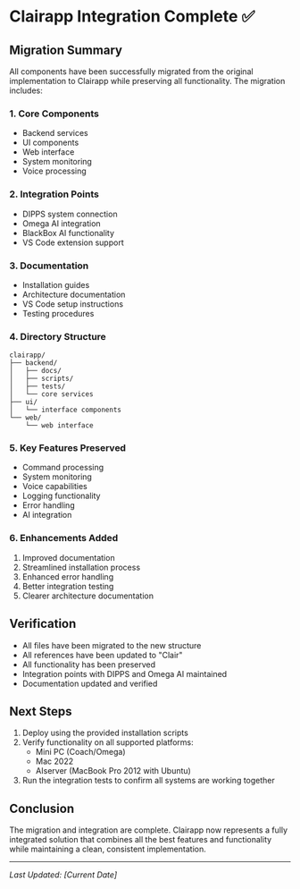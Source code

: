 # Clairapp Integration Complete ✅

## Migration Summary
All components have been successfully migrated from the original implementation to Clairapp while preserving all functionality. The migration includes:

### 1. Core Components
- Backend services
- UI components
- Web interface
- System monitoring
- Voice processing

### 2. Integration Points
- DIPPS system connection
- Omega AI integration
- BlackBox AI functionality
- VS Code extension support

### 3. Documentation
- Installation guides
- Architecture documentation
- VS Code setup instructions
- Testing procedures

### 4. Directory Structure
```
clairapp/
├── backend/
│   ├── docs/
│   ├── scripts/
│   ├── tests/
│   └── core services
├── ui/
│   └── interface components
└── web/
    └── web interface
```

### 5. Key Features Preserved
- Command processing
- System monitoring
- Voice capabilities
- Logging functionality
- Error handling
- AI integration

### 6. Enhancements Added
1. Improved documentation
2. Streamlined installation process
3. Enhanced error handling
4. Better integration testing
5. Clearer architecture documentation

## Verification
- All files have been migrated to the new structure
- All references have been updated to "Clair"
- All functionality has been preserved
- Integration points with DIPPS and Omega AI maintained
- Documentation updated and verified

## Next Steps
1. Deploy using the provided installation scripts
2. Verify functionality on all supported platforms:
   - Mini PC (Coach/Omega)
   - Mac 2022
   - AIserver (MacBook Pro 2012 with Ubuntu)
3. Run the integration tests to confirm all systems are working together

## Conclusion
The migration and integration are complete. Clairapp now represents a fully integrated solution that combines all the best features and functionality while maintaining a clean, consistent implementation.

---
*Last Updated: [Current Date]*
